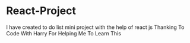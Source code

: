 # React-Project
I have created to do list mini project with the help of react js
Thanking To Code With Harry For Helping Me To Learn This
